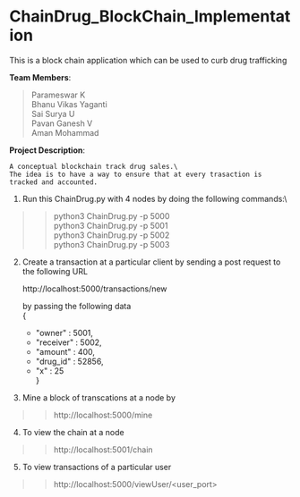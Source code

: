 # ChainDrug_BlockChain_Implementation
This is a block chain application which can be used to curb drug trafficking

**Team Members**:
>	Parameswar K\
>	Bhanu Vikas Yaganti\
>	Sai Surya U\
>	Pavan Ganesh V\
>	Aman Mohammad

**Project Description**:

	A conceptual blockchain track drug sales.\
	The idea is to have a way to ensure that at every trasaction is tracked and accounted.



1. Run this ChainDrug.py with 4 nodes by doing the following commands:\
	
>>	python3 ChainDrug.py -p 5000\
>>	python3 ChainDrug.py -p 5001\
>>	python3 ChainDrug.py -p 5002\
>>	python3 ChainDrug.py -p 5003


2. Create a transaction at a particular client by sending a post request to the following URL
	
	http://localhost:5000/transactions/new

	by passing the following data\
	{
	+	"owner" : 5001,
	+	"receiver" : 5002,
	+	"amount" : 400,
	+	"drug_id" : 52856,
	+	"x" : 25\
	}


3. Mine a block of transcations at a node by
	
>>	http://localhost:5000/mine


4. To view the chain at a node
	
>>	http://localhost:5001/chain


5. To view transactions of a particular user
	
>>	http://localhost:5000/viewUser/<user_port>
